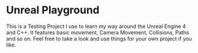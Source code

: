 # Unreal Playground

This is a Testing Project I use to learn my way around the Unreal Engine 4 and C++. It features basic movement, Camera Movement, Collisions, Paths and so on. Feel free to take a look and use things for your own project if you like.
